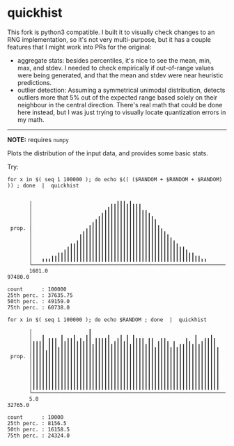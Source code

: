 quickhist
=========

This fork is python3 compatible. I built it to visually check changes to an RNG implementation, so it's not very multi-purpose, but it has a couple features that
I might work into PRs for the original:

- aggregate stats: besides percentiles, it's nice to see the mean, min, max, and stdev. I needed to check empirically if out-of-range values were being generated, and that the mean and stdev were near heuristic predictions.
- outlier detection: Assuming a symmetrical unimodal distribution, detects outliers more that 5% out of the expected range based solely on their neighbour in the central direction. There's real math that could be done here instead, but I was just trying to visually locate quantization errors in my math.

-----

**NOTE:** requires `numpy`


Plots the distribution of the input data, and provides some basic stats.

Try:

    for x in $( seq 1 100000 ); do echo $(( ($RANDOM + $RANDOM + $RANDOM) )) ; done  |  quickhist

```

       │                         ╻╻┃┃┃╻┃╻╻╻                         
       │                       ╻┃┃┃┃┃┃┃┃┃┃┃╻╻                       
       │                     ╻┃┃┃┃┃┃┃┃┃┃┃┃┃┃┃┃╻                     
       │                   ╻┃┃┃┃┃┃┃┃┃┃┃┃┃┃┃┃┃┃┃┃                    
 prop. │                 ╻┃┃┃┃┃┃┃┃┃┃┃┃┃┃┃┃┃┃┃┃┃┃┃╻                  
       │               ╻┃┃┃┃┃┃┃┃┃┃┃┃┃┃┃┃┃┃┃┃┃┃┃┃┃┃┃╻                
       │              ╻┃┃┃┃┃┃┃┃┃┃┃┃┃┃┃┃┃┃┃┃┃┃┃┃┃┃┃┃┃┃╻              
       │           ╻┃┃┃┃┃┃┃┃┃┃┃┃┃┃┃┃┃┃┃┃┃┃┃┃┃┃┃┃┃┃┃┃┃┃┃╻╻           
       │        ╻╻┃┃┃┃┃┃┃┃┃┃┃┃┃┃┃┃┃┃┃┃┃┃┃┃┃┃┃┃┃┃┃┃┃┃┃┃┃┃┃┃╻╻        
       │   ╻╻╻┃┃┃┃┃┃┃┃┃┃┃┃┃┃┃┃┃┃┃┃┃┃┃┃┃┃┃┃┃┃┃┃┃┃┃┃┃┃┃┃┃┃┃┃┃┃┃┃╻╻    
       └──────────────────────────────────────────────────────────────
       1601.0                                                         97480.0

count      : 100000
25th perc. : 37635.75
50th perc. : 49159.0
75th perc. : 60738.0
```

    for x in $( seq 1 100000 ); do echo $RANDOM ; done  |  quickhist

```
       │                  ┃                                         
       │   ┃ ╻╻╻ ┃ ╻╻┃ ╻ ┃┃ ╻╻╻╻┃  ╻┃ ┃ ┃╻╻╻ ╻╻  ╻╻      ╻  ┃  ╻╻┃╻ 
       │┃┃┃┃ ┃┃┃ ┃┃┃┃┃┃┃┃┃┃╻┃┃┃┃┃╻┃┃┃┃┃╻┃┃┃┃╻┃┃ ┃┃┃┃ ┃ ╻╻┃┃╻┃╻┃┃┃┃┃ 
       │┃┃┃┃╻┃┃┃┃┃┃┃┃┃┃┃┃┃┃┃┃┃┃┃┃┃┃┃┃┃┃┃┃┃┃┃┃┃┃┃┃┃┃┃┃┃┃┃┃┃┃┃┃┃┃┃┃┃┃┃
 prop. │┃┃┃┃┃┃┃┃┃┃┃┃┃┃┃┃┃┃┃┃┃┃┃┃┃┃┃┃┃┃┃┃┃┃┃┃┃┃┃┃┃┃┃┃┃┃┃┃┃┃┃┃┃┃┃┃┃┃┃┃
       │┃┃┃┃┃┃┃┃┃┃┃┃┃┃┃┃┃┃┃┃┃┃┃┃┃┃┃┃┃┃┃┃┃┃┃┃┃┃┃┃┃┃┃┃┃┃┃┃┃┃┃┃┃┃┃┃┃┃┃┃
       │┃┃┃┃┃┃┃┃┃┃┃┃┃┃┃┃┃┃┃┃┃┃┃┃┃┃┃┃┃┃┃┃┃┃┃┃┃┃┃┃┃┃┃┃┃┃┃┃┃┃┃┃┃┃┃┃┃┃┃┃
       │┃┃┃┃┃┃┃┃┃┃┃┃┃┃┃┃┃┃┃┃┃┃┃┃┃┃┃┃┃┃┃┃┃┃┃┃┃┃┃┃┃┃┃┃┃┃┃┃┃┃┃┃┃┃┃┃┃┃┃┃
       │┃┃┃┃┃┃┃┃┃┃┃┃┃┃┃┃┃┃┃┃┃┃┃┃┃┃┃┃┃┃┃┃┃┃┃┃┃┃┃┃┃┃┃┃┃┃┃┃┃┃┃┃┃┃┃┃┃┃┃┃
       │┃┃┃┃┃┃┃┃┃┃┃┃┃┃┃┃┃┃┃┃┃┃┃┃┃┃┃┃┃┃┃┃┃┃┃┃┃┃┃┃┃┃┃┃┃┃┃┃┃┃┃┃┃┃┃┃┃┃┃┃
       └──────────────────────────────────────────────────────────────
       5.0                                                         32765.0

count      : 10000
25th perc. : 8156.5
50th perc. : 16158.5
75th perc. : 24324.0
```
